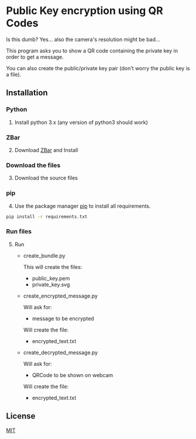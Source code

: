 # Public Key encryption using QR Codes

Is this dumb? Yes... also the camera's resolution might be bad...

This program asks you to show a QR code containing the private key in order to get a message.

You can also create the public/private key pair (don't worry the public key is a file).


## Installation
### Python
1. Install python 3.x (any version of python3 should work)

### ZBar
2. Download [ZBar](http://zbar.sourceforge.net/download.html) and Install

### Download the files
3. Download the source files 

### pip
4. Use the package manager [pip](https://pip.pypa.io/en/stable/) to install all requirements.
  ```bash
  pip install -r requirements.txt
  ```
### Run files
5. Run 
      - create_bundle.py
          
          This will create the files:
          - public_key.pem
          - private_key.svg
      - create_encrypted_message.py 
      
          Will ask for:
          - message to be encrypted
          
          Will create the file:
          - encrypted_text.txt
      - create_decrypted_message.py
      
          Will ask for:
          - QRCode to be shown on webcam
          
          Will create the file:
          - encrypted_text.txt
        
## License
[MIT](https://choosealicense.com/licenses/mit/)
